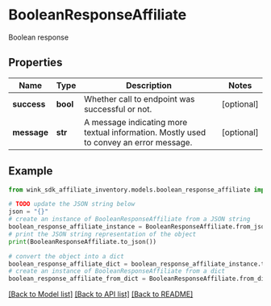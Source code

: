 # BooleanResponseAffiliate

Boolean response

## Properties

Name | Type | Description | Notes
------------ | ------------- | ------------- | -------------
**success** | **bool** | Whether call to endpoint was successful or not. | [optional] 
**message** | **str** | A message indicating more textual information. Mostly used to convey an error message. | [optional] 

## Example

```python
from wink_sdk_affiliate_inventory.models.boolean_response_affiliate import BooleanResponseAffiliate

# TODO update the JSON string below
json = "{}"
# create an instance of BooleanResponseAffiliate from a JSON string
boolean_response_affiliate_instance = BooleanResponseAffiliate.from_json(json)
# print the JSON string representation of the object
print(BooleanResponseAffiliate.to_json())

# convert the object into a dict
boolean_response_affiliate_dict = boolean_response_affiliate_instance.to_dict()
# create an instance of BooleanResponseAffiliate from a dict
boolean_response_affiliate_from_dict = BooleanResponseAffiliate.from_dict(boolean_response_affiliate_dict)
```
[[Back to Model list]](../README.md#documentation-for-models) [[Back to API list]](../README.md#documentation-for-api-endpoints) [[Back to README]](../README.md)


